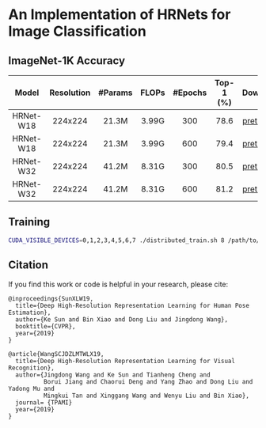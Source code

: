 # An Implementation of HRNets for Image Classification


## ImageNet-1K Accuracy
| Model | Resolution | #Params | FLOPs |  #Epochs | Top-1 (%)| Download |
|:--:|:--:|:--:|:--:|:--:|:--:|:--:|
| HRNet-W18 | 224x224 | 21.3M	| 3.99G | 300 | 78.6 | [pretrained]() |
| HRNet-W18 | 224x224 | 21.3M	| 3.99G | 600 | 79.4 | [pretrained]() |
| HRNet-W32 | 224x224 | 41.2M	| 8.31G | 300 | 80.5 | [pretrained]() |
| HRNet-W32 | 224x224 | 41.2M	| 8.31G | 600 | 81.2 | [pretrained]() |

## Training
```bash
CUDA_VISIBLE_DEVICES=0,1,2,3,4,5,6,7 ./distributed_train.sh 8 /path/to/imagenet/ --model hrnet32
```

## Citation
If you find this work or code is helpful in your research, please cite:
````
@inproceedings{SunXLW19,
  title={Deep High-Resolution Representation Learning for Human Pose Estimation},
  author={Ke Sun and Bin Xiao and Dong Liu and Jingdong Wang},
  booktitle={CVPR},
  year={2019}
}

@article{WangSCJDZLMTWLX19,
  title={Deep High-Resolution Representation Learning for Visual Recognition},
  author={Jingdong Wang and Ke Sun and Tianheng Cheng and 
          Borui Jiang and Chaorui Deng and Yang Zhao and Dong Liu and Yadong Mu and 
          Mingkui Tan and Xinggang Wang and Wenyu Liu and Bin Xiao},
  journal= {TPAMI}
  year={2019}
}
````
